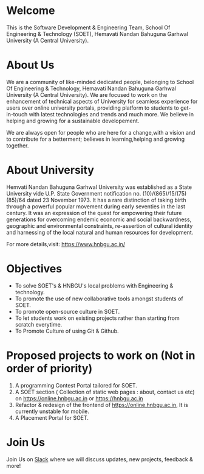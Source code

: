# Welcome
This is the Software Development & Engineering Team, School Of Engineering & Technology (SOET), Hemavati Nandan Bahuguna Garhwal University (A Central University).

# About Us
We are a community of like-minded dedicated people, belonging to School Of Engineering & Technology, Hemavati Nandan Bahuguna Garhwal University (A Central University). We are focused to work on the enhancement of technical aspects of University for seamless experience for users over online university portals, providing platform to students to get-in-touch with latest technologies and trends and much more. We believe in helping and growing for a sustainable developement.

We are always open for people who are here for a change,with a vision and to contribute for a betterment; believes in learning,helping and growing together.

# About University
Hemvati Nandan Bahuguna Garhwal University was established as a State University vide U.P. State Government notification no. (10)/(865)/15/(75)(85)/64 dated 23 November 1973. It has a rare distinction of taking birth through a powerful popular movement during early seventies in the last century.  It was an expression of the quest for empowering their future generations for overcoming endemic economic and social backwardness, geographic and environmental constraints, re-assertion of cultural identity and harnessing of the local natural and human resources for development.

For more details,visit: https://www.hnbgu.ac.in/
# Objectives
* To solve SOET's & HNBGU's local problems with Engineering & technology.
* To promote the use of new collaborative tools amongst students of SOET.
* To promote open-source culture in SOET.
* To let students work on existing projects rather than starting from scratch everytime.
* To Promote Culture of using Git & Github.

# Proposed projects to work on (Not in order of priority)
1. A programming Contest Portal tailored for SOET.
2. A SOET section ( Collection of static web pages : about, contact us etc) on https://online.hnbgu.ac.in or https://hnbgu.ac.in
3. Refactor & redesign of the frontend of https://online.hnbgu.ac.in, It is currently unstable for mobile.
4. A Placement Portal for SOET.

# Join Us
Join Us on [Slack](https://join.slack.com/t/softwaredevte-hcy9017/shared_invite/zt-huoabhqs-07lskm~6GBdYnllh7gmM4g) where we will discuss updates, new projects, feedback & more!
